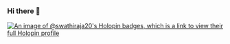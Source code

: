 ### Hi there 👋

<!--
**swathiraja20/swathiraja20** is a ✨ _special_ ✨ repository because its `README.md` (this file) appears on your GitHub profile.

Here are some ideas to get you started:

- 🔭 I’m currently a sophomore ...
- 🌱 I’m currently studying BTech in ECE ...
- 👯 I’m looking to collaborate on ...
- 🤔 I’m looking for help with ...
- 💬 Ask me about ...
- 📫 How to reach me: ...
- 😄 Pronouns: ... She/her
- ⚡ Fun fact: ...
-->

[![An image of @swathiraja20's Holopin badges, which is a link to view their full Holopin profile](https://holopin.me/swathiraja20)](https://holopin.io/@swathiraja20)

